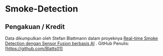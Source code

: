 # Smoke-Detection

## Pengakuan / Kredit
Data dikumpulkan oleh Stefan Blattmann dalam proyeknya [Real-time Smoke Detection dengan Sensor Fusion berbasis AI](https://www.hackster.io/stefanblattmann/real-time-smoke-detection-with-ai-based-sensor-fusion-1086e6) .
GitHub Penulis: [https://github.com/Blatts01]

